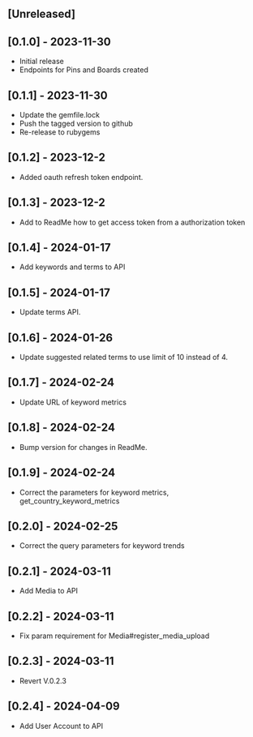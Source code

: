 ## [Unreleased]

## [0.1.0] - 2023-11-30

- Initial release
- Endpoints for Pins and Boards created

## [0.1.1] - 2023-11-30
- Update the gemfile.lock
- Push the tagged version to github
- Re-release to rubygems

## [0.1.2] - 2023-12-2
- Added oauth refresh token endpoint.

## [0.1.3] - 2023-12-2
- Add to ReadMe how to get access token from a authorization token

## [0.1.4] - 2024-01-17
- Add keywords and terms to API

## [0.1.5] - 2024-01-17
- Update terms API.

## [0.1.6] - 2024-01-26
- Update suggested related terms to use limit of 10 instead of 4.

## [0.1.7] - 2024-02-24
- Update URL of keyword metrics

## [0.1.8] - 2024-02-24
- Bump version for changes in ReadMe.

## [0.1.9] - 2024-02-24
- Correct the parameters for keyword metrics, get_country_keyword_metrics

## [0.2.0] - 2024-02-25
- Correct the query parameters for keyword trends

## [0.2.1] - 2024-03-11
- Add Media to API

## [0.2.2] - 2024-03-11
- Fix param requirement for Media#register_media_upload

## [0.2.3] - 2024-03-11
- Revert V.0.2.3

## [0.2.4] - 2024-04-09
- Add User Account to API